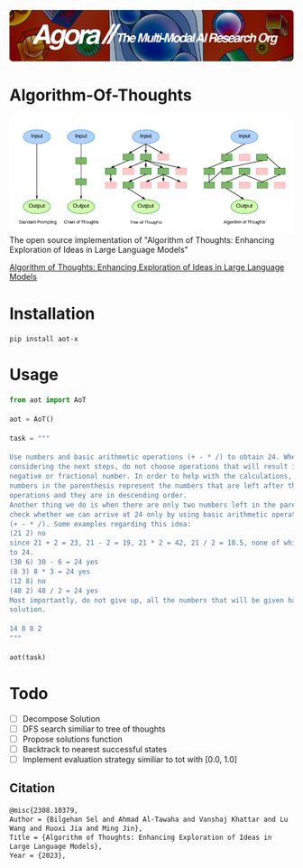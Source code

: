[![Multi-Modality](agorabanner.png)](https://discord.gg/qUtxnK2NMf)

# Algorithm-Of-Thoughts
![AOT BANNER](aot.png)
The open source implementation of "Algorithm of Thoughts: Enhancing Exploration of Ideas in Large Language Models"

[Algorithm of Thoughts: Enhancing Exploration of Ideas in Large Language Models](https://arxiv.org/abs/2308.10379)

# Installation
`pip install aot-x`


# Usage
```python
from aot import AoT

aot = AoT()

task = """

Use numbers and basic arithmetic operations (+ - * /) to obtain 24. When
considering the next steps, do not choose operations that will result in a
negative or fractional number. In order to help with the calculations, the
numbers in the parenthesis represent the numbers that are left after the
operations and they are in descending order.
Another thing we do is when there are only two numbers left in the parenthesis, we
check whether we can arrive at 24 only by using basic arithmetic operations
(+ - * /). Some examples regarding this idea:
(21 2) no
since 21 + 2 = 23, 21 - 2 = 19, 21 * 2 = 42, 21 / 2 = 10.5, none of which is equal
to 24.
(30 6) 30 - 6 = 24 yes
(8 3) 8 * 3 = 24 yes
(12 8) no
(48 2) 48 / 2 = 24 yes
Most importantly, do not give up, all the numbers that will be given has indeed a
solution.

14 8 8 2
"""

aot(task)
```

# Todo

- [ ] Decompose Solution
- [ ] DFS search similiar to tree of thoughts
- [ ] Propose solutions function
- [ ] Backtrack to nearest successful states
- [ ] Implement evaluation strategy similiar to tot with [0.0, 1.0]

## Citation
```
@misc{2308.10379,
Author = {Bilgehan Sel and Ahmad Al-Tawaha and Vanshaj Khattar and Lu Wang and Ruoxi Jia and Ming Jin},
Title = {Algorithm of Thoughts: Enhancing Exploration of Ideas in Large Language Models},
Year = {2023},
```